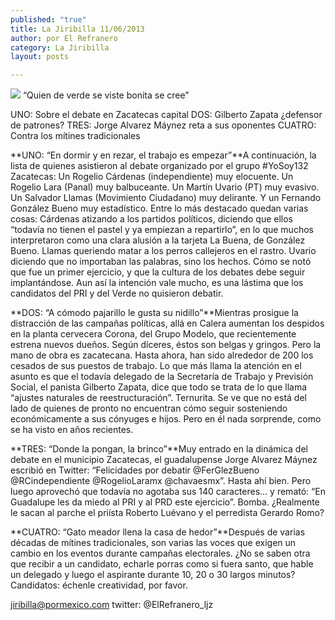 ```yaml
---
published: "true"
title: La Jiribilla 11/06/2013
author: por El Refranero
category: La Jiribilla
layout: posts

---
```


![](http://i.imgur.com/kdwB5cmm.jpg)
“Quien de verde se viste bonita se cree”

UNO: Sobre el debate en Zacatecas capital 
DOS: Gilberto Zapata ¿defensor de patrones?
TRES: Jorge Alvarez Máynez reta a sus oponentes 
CUATRO: Contra los mítines tradicionales

**UNO: “En dormir y en rezar, el trabajo es empezar”**A continuación, la lista de quienes asistieron al debate organizado por el grupo #YoSoy132 Zacatecas:
Un Rogelio Cárdenas (independiente) muy elocuente.
Un Rogelio Lara (Panal) muy balbuceante.
Un Martín Uvario (PT) muy evasivo.
Un Salvador Llamas (Movimiento Ciudadano) muy delirante.
Y un Fernando González Bueno muy estadístico.
Entre lo más destacado quedan varias cosas:
Cárdenas atizando a los partidos políticos, diciendo que ellos “todavía no tienen el pastel y ya empiezan a repartirlo”, en lo que muchos interpretaron como una clara alusión a la tarjeta La Buena, de González Bueno.
Llamas queriendo matar a los perros callejeros en el rastro.
Uvario diciendo que no importaban las palabras, sino los hechos.
Cómo se notó que fue un primer ejercicio, y que la cultura de los debates debe seguir implantándose. Aun así la intención vale mucho, es una lástima que los candidatos del PRI y del Verde no quisieron debatir.

**DOS: “A cómodo pajarillo le gusta su nidillo”**Mientras prosigue la distracción de las campañas políticas, allá en Calera aumentan los despidos en la planta cervecera Corona, del Grupo Modelo, que recientemente estrena nuevos dueños.
Según díceres, éstos son belgas y gringos.
Pero la mano de obra es zacatecana.
Hasta ahora, han sido alrededor de 200 los cesados de sus puestos de trabajo.
Lo que más llama la atención en el asunto es que el todavía delegado de la Secretaría de Trabajo y Previsión Social, el panista Gilberto Zapata, dice que todo se trata de lo que llama “ajustes naturales de reestructuración”.
Ternurita.
Se ve que no está del lado de quienes de pronto no encuentran cómo seguir sosteniendo económicamente a sus cónyuges e hijos.
Pero en él nada sorprende, como se ha visto en años recientes.

**TRES: “Donde la pongan, la brinco”**Muy entrado en la dinámica del debate en el municipio Zacatecas, el guadalupense Jorge Alvarez Máynez escribió en Twitter:
“Felicidades por debatir @FerGlezBueno @RCindependiente @RogelioLaramx @chavaesmx”.
Hasta ahí bien.
Pero luego aprovechó que todavía no agotaba sus 140 caracteres… y remató:
“En Guadalupe les da miedo al PRI y al PRD este ejercicio”.
Bomba.
¿Realmente le sacan al parche el priísta Roberto Luévano y el perredista Gerardo Romo?

**CUATRO: “Gato meador llena la casa de hedor”**Después de varias décadas de mítines tradicionales, son varias las voces que exigen un cambio en los eventos durante campañas electorales.
¿No se saben otra que recibir a un candidato, echarle porras como si fuera santo, que hable un delegado y luego el aspirante durante 10, 20 o 30 largos minutos?
Candidatos: échenle creatividad, por favor.

jiribilla@pormexico.com
twitter: @ElRefranero_ljz
